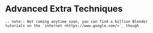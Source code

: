 <!---
title: Advanced Extra Techniques
path: /buildtheearth/rendering/blender
version: 1.0.0
authors:
    - @VapoR
--->

# Advanced Extra Techniques
```eval_rst
.. note:: Not coming anytime soon, you can find a billion Blender tutorials on the `internet <https://www.google.com/>`_ though
```
